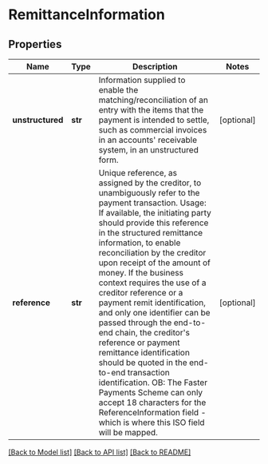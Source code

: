 # RemittanceInformation

## Properties
Name | Type | Description | Notes
------------ | ------------- | ------------- | -------------
**unstructured** | **str** | Information supplied to enable the matching/reconciliation of an entry with the items that the payment is intended to settle, such as commercial invoices in an accounts&#39; receivable system, in an unstructured form. | [optional] 
**reference** | **str** | Unique reference, as assigned by the creditor, to unambiguously refer to the payment transaction.  Usage: If available, the initiating party should provide this reference in the structured remittance information, to enable reconciliation by the creditor upon receipt of the amount of money. If the business context requires the use of a creditor reference or a payment remit identification, and only one identifier can be passed through the end-to-end chain, the creditor&#39;s reference or payment remittance identification should be quoted in the end-to-end transaction identification. OB: The Faster Payments Scheme can only accept 18 characters for the ReferenceInformation field - which is where this ISO field will be mapped. | [optional] 

[[Back to Model list]](../README.md#documentation-for-models) [[Back to API list]](../README.md#documentation-for-api-endpoints) [[Back to README]](../README.md)


